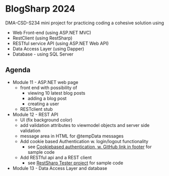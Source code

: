 # BlogSharp 2024

DMA-CSD-S234 mini project for practicing coding a cohesive solution using
 - Web Front-end (using ASP.NET MVC)
 - RestClient (using RestSharp)
 - RESTful service API (using ASP.NET Web API)
 - Data Access Layer (using Dapper)
 - Database - using SQL Server 

## Agenda
- Module 11 - ASP.NET web page
    - front end with possibility of
       - viewing 10 latest blog posts
       - adding a blog post
       - creating a user
    - RESTclient stub
- Module 12 - REST API
    - UI (fix background color)
    - add validation attributes to viewmodel objects and server side validation
    - message area in HTML for @tempData messages
    - Add cookie based Authentication w. login/logout functionality
        - see [Cookiebased authentication, w. GitHub link in footer](https://cookieauthentication.codesamples.dk/) for sample code
    - Add RESTful api and a REST client  
        - see [RestSharp Tester project](https://github.com/UCN-programming-3-jfk/RestSharpTester/) for sample code 
- Module 13 - Data Access Layer and database
